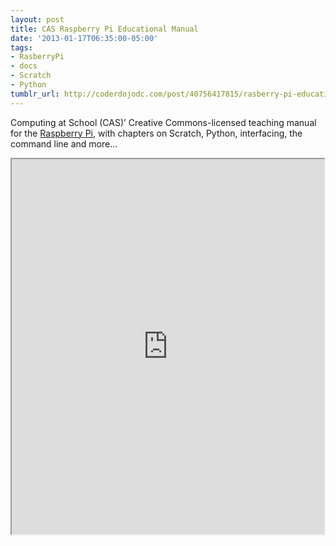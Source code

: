 ```yaml
---
layout: post
title: CAS Raspberry Pi Educational Manual
date: '2013-01-17T06:35:00-05:00'
tags:
- RasberryPi
- docs
- Scratch
- Python
tumblr_url: http://coderdojodc.com/post/40756417815/rasberry-pi-education-manual
---
```

Computing at School (CAS)’ Creative Commons-licensed teaching manual for the [Raspberry Pi](http://www.raspberrypi.org/archives/2965), with chapters on Scratch, Python, interfacing, the command line and more…

<div class="video-wrapper">
<iframe height="600" src="https://docs.google.com/file/d/0B0pGcfJ33-pfMjlYWFhRRlhtanM/preview" width="500"></iframe>
</div>
